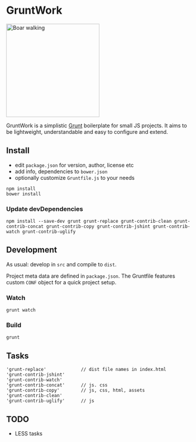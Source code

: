 # GruntWork

<a title="Eadweard Muybridge [Public domain or Public domain], via Wikimedia Commons" href="https://commons.wikimedia.org/wiki/File%3ABoar_walking.gif"><img width="250" alt="Boar walking" src="https://upload.wikimedia.org/wikipedia/commons/2/2e/Boar_walking.gif"/></a>

GruntWork is a simplistic [Grunt](http://gruntjs.com/) boilerplate for small JS projects. It aims to be lightweight, understandable and easy to configure and extend.

## Install

* edit `package.json` for version, author, license etc
* add info, dependencies to `bower.json`
* optionally customize `Gruntfile.js` to your needs

```!bash
npm install
bower install
```
### Update devDependencies

```
npm install --save-dev grunt grunt-replace grunt-contrib-clean grunt-contrib-concat grunt-contrib-copy grunt-contrib-jshint grunt-contrib-watch grunt-contrib-uglify
```

## Development

As usual: develop in `src` and compile to `dist`.

Project meta data are defined in `package.json`. The Gruntfile features custom `CONF` object for a quick project setup.

### Watch

```!bash
grunt watch
```

### Build

```!bash
grunt
```

## Tasks

```
'grunt-replace'             // dist file names in index.html
'grunt-contrib-jshint'
'grunt-contrib-watch'
'grunt-contrib-concat'      // js. css
'grunt-contrib-copy'        // js, css, html, assets
'grunt-contrib-clean'
'grunt-contrib-uglify'      // js

```

## TODO

 * LESS tasks
